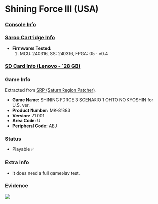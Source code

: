 # Shining Force III (USA)

### [Console Info](../../../../../Info/Consoles/VA13/README.md)

### [Saroo Cartridge Info](../../../../../Info/Cartridges/GuangzhouSanStarOnlineShop/1.6/README.md)

- <b>Firmwares Tested:</b>
  1. MCU: 240316, SS: 240316, FPGA: 05 - v0.4

### [SD Card Info (Lenovo - 128 GB)](../../../../../Info/SdCards/Lenovo/128GB/fat32/README.md)

### Game Info

Extracted from [SRP (Saturn Region Patcher)](https://segaxtreme.net/resources/saturn-region-patcher.81/download).

- <b>Game Name:</b> SHINING FORCE 3 SCENARIO 1 OHTO NO KYOSHIN for U.S. ver.
- <b>Product Number:</b> MK-81383
- <b>Version:</b> V1.001
- <b>Area Code:</b> U
- <b>Peripheral Code:</b> AEJ

### Status

- Playable :white_check_mark:

### Extra Info

- It does need a full gameplay test.

### Evidence

[![](https://img.youtube.com/vi/OS2ctOumtsI/0.jpg)](https://www.youtube.com/watch?v=OS2ctOumtsI)
